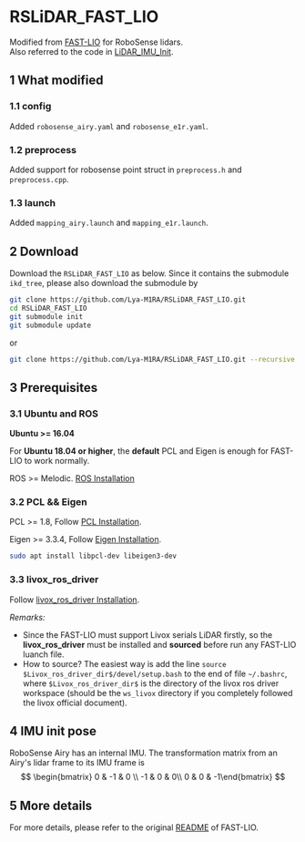 # RSLiDAR_FAST_LIO  
Modified from [FAST-LIO](https://github.com/hku-mars/FAST_LIO) for RoboSense lidars.    
Also referred to the code in [LiDAR_IMU_Init](https://github.com/hku-mars/LiDAR_IMU_Init).  

## 1 What modified  
### 1.1 config  
Added `robosense_airy.yaml` and `robosense_e1r.yaml`.  

### 1.2 preprocess
Added support for robosense point struct in `preprocess.h` and `preprocess.cpp`.

### 1.3 launch
Added `mapping_airy.launch` and `mapping_e1r.launch`.

## 2 Download  
Download the `RSLiDAR_FAST_LIO` as below. Since it contains the submodule `ikd_tree`, please also download the submodule by
```sh
git clone https://github.com/Lya-M1RA/RSLiDAR_FAST_LIO.git
cd RSLiDAR_FAST_LIO
git submodule init
git submodule update
```
or
```sh
git clone https://github.com/Lya-M1RA/RSLiDAR_FAST_LIO.git --recursive
```

## 3 Prerequisites  
### 3.1 Ubuntu and ROS
**Ubuntu >= 16.04**

For **Ubuntu 18.04 or higher**, the **default** PCL and Eigen is enough for FAST-LIO to work normally.

ROS    >= Melodic. [ROS Installation](http://wiki.ros.org/ROS/Installation)

### 3.2 PCL && Eigen
PCL    >= 1.8,   Follow [PCL Installation](http://www.pointclouds.org/downloads/linux.html).

Eigen  >= 3.3.4, Follow [Eigen Installation](http://eigen.tuxfamily.org/index.php?title=Main_Page).

```sh
sudo apt install libpcl-dev libeigen3-dev
```

### 3.3 livox_ros_driver
Follow [livox_ros_driver Installation](https://github.com/Livox-SDK/livox_ros_driver).

*Remarks:*
- Since the FAST-LIO must support Livox serials LiDAR firstly, so the **livox_ros_driver** must be installed and **sourced** before run any FAST-LIO luanch file.
- How to source? The easiest way is add the line ``` source $Livox_ros_driver_dir$/devel/setup.bash ``` to the end of file ``` ~/.bashrc ```, where ``` $Livox_ros_driver_dir$ ``` is the directory of the livox ros driver workspace (should be the ``` ws_livox ``` directory if you completely followed the livox official document).

## 4 IMU init pose
RoboSense Airy has an internal IMU. The transformation matrix from an Airy's lidar frame to its IMU frame is 
$$
\begin{bmatrix} 0 & -1 & 0 \\ -1 & 0 & 0\\ 0 & 0 & -1\end{bmatrix}
$$

## 5 More details
For more details, please refer to the original [README](https://github.com/Lya-M1RA/RSLiDAR_FAST_LIO/blob/main/README_ORIGIN.md) of FAST-LIO.